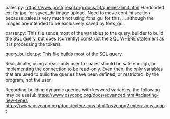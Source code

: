 pales.py:
https://www.postgresql.org/docs/13/queries-limit.html
Hardcoded ext for jpg for saved_dir image upload.
Need to move conf.ini section because pales is very much not using fons_gui for this, ... although the images are intended to be exclusively saved by fons_gui. 

parser.py:
This file sends most of the variables to the query_builder to build the SQL query, but does (currently) construct the SQL WHERE statement as it is processing the tokens.


query_builder.py:
This file builds most of the SQL query.

Realistically, using a read-only user for pales should be safe enough, or implementing the connection to be read-only. Even then, the only variables that are used to build the queries have been defined, or restricted, by the program, not the user.

Regarding building dynamic queries with keyword variables, the following may be useful:
https://www.psycopg.org/docs/advanced.html#adapting-new-types
https://www.psycopg.org/docs/extensions.html#psycopg2.extensions.adapt
